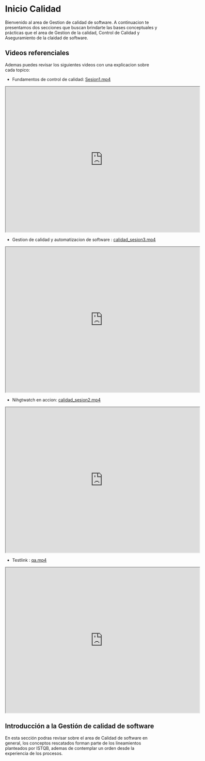 # Inicio Calidad
Bienvenido al area de Gestion de calidad de software. A continuacion te presentamos dos secciones que buscan brindarte las bases conceptuales y prácticas que el area de Gestion de la calidad, Control de Calidad y Aseguramiento de la claidad de software.

## Videos referenciales

Ademas puedes revisar los siguientes videos con una explicacion sobre cada topico:
- Fundamentos de control de calidad: [Sesion1.mp4](https://drive.google.com/file/d/1I4PdvlyPIkRU83USdN5_V9xR9xlGwPM6/view?usp=sharing)
<iframe src="https://drive.google.com/file/d/1I4PdvlyPIkRU83USdN5_V9xR9xlGwPM6/preview" width="640" height="480"></iframe>

- Gestion de calidad y automatizacion de software : [calidad_sesion3.mp4](https://drive.google.com/file/d/1u5Qg1PiKyVDz3_iENi8Gedv6aqd__XNy/view?usp=sharing)

<iframe src="https://drive.google.com/file/d/1u5Qg1PiKyVDz3_iENi8Gedv6aqd__XNy/preview" width="640" height="480"></iframe>

- Nihgtwatch en accion: [calidad_sesion2.mp4](https://drive.google.com/file/d/1DWwsPQOKOabwEjXQ6jzjKpT5hkmukhKK/view?usp=sharing)

<iframe src="https://drive.google.com/file/d/1DWwsPQOKOabwEjXQ6jzjKpT5hkmukhKK/preview" width="640" height="480"></iframe>

- Testlink : [qa.mp4](https://drive.google.com/file/d/16gWvBBIlLGk2NaTN5hwi5dTY1HHPVcJs/view?usp=sharing)

<iframe src="https://drive.google.com/file/d/16gWvBBIlLGk2NaTN5hwi5dTY1HHPVcJs/preview" width="640" height="480"></iframe>

## Introducción a la Gestión de calidad de software
En esta sección podras revisar sobre el area de Calidad de software en general, los conceptos rescatados forman parte de los lineamientos planteados por ISTQB, ademas de contemplar un orden desde la experiencia de los procesos.
